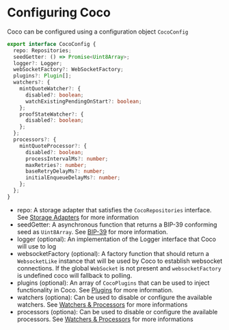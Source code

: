 # Configuring Coco

Coco can be configured using a configuration object `CocoConfig`

```ts
export interface CocoConfig {
  repo: Repositories;
  seedGetter: () => Promise<Uint8Array>;
  logger?: Logger;
  webSocketFactory?: WebSocketFactory;
  plugins?: Plugin[];
  watchers?: {
    mintQuoteWatcher?: {
      disabled?: boolean;
      watchExistingPendingOnStart?: boolean;
    };
    proofStateWatcher?: {
      disabled?: boolean;
    };
  };
  processors?: {
    mintQuoteProcessor?: {
      disabled?: boolean;
      processIntervalMs?: number;
      maxRetries?: number;
      baseRetryDelayMs?: number;
      initialEnqueueDelayMs?: number;
    };
  };
}
```

- repo: A storage adapter that satisfies the `CocoRepositories` interface. See [Storage Adapters](./storage-adapters.md) for more information
- seedGetter: A asynchronous function that returns a BIP-39 conforming seed as `Uint8Array`. See [BIP-39](./bip39.md) for more information.
- logger (optional): An implementation of the Logger interface that Coco will use to log
- websocketFactory (optional): A factory function that should return a `WebsocketLike` instance that will be used by Coco to establish websocket connections. If the global `WebSocket` is not present and `websocketFactory` is undefined coco will fallback to polling.
- plugins (optional): An array of `CocoPlugins` that can be used to inject functionality in Coco. See [Plugins](./plugins.md) for more information.
- watchers (optiona): Can be used to disable or configure the available watchers. See [Watchers & Processors](./watchers-processors.md) for more informations
- processors (optiona): Can be used to disable or configure the available processors. See [Watchers & Processors](./watchers-processors.md) for more informations
